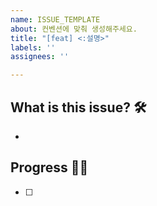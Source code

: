 ```yaml
---
name: ISSUE_TEMPLATE
about: 컨벤션에 맞춰 생성해주세요.
title: "[feat] <:설명>"
labels: ''
assignees: ''

---
```


## What is this issue? 🛠

-

## Progress 🐱‍🏍

- [ ]